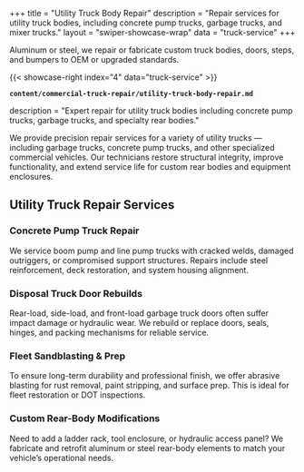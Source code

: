 +++
title = "Utility Truck Body Repair"
description = "Repair services for utility truck bodies, including concrete pump trucks, garbage trucks, and mixer trucks."
layout = "swiper-showcase-wrap"
data = "truck-service"
+++

Aluminum or steel, we repair or fabricate custom truck bodies, doors, steps, and bumpers to OEM or upgraded standards.


{{< showcase-right index="4" data="truck-service" >}}




**`content/commercial-truck-repair/utility-truck-body-repair.md`**

description = "Expert repair for utility truck bodies including concrete pump trucks, garbage trucks, and specialty rear bodies."

We provide precision repair services for a variety of utility trucks — including garbage trucks, concrete pump trucks, and other specialized commercial vehicles. Our technicians restore structural integrity, improve functionality, and extend service life for custom rear bodies and equipment enclosures.

## Utility Truck Repair Services

### Concrete Pump Truck Repair

We service boom pump and line pump trucks with cracked welds, damaged outriggers, or compromised support structures. Repairs include steel reinforcement, deck restoration, and system housing alignment.

### Disposal Truck Door Rebuilds

Rear-load, side-load, and front-load garbage truck doors often suffer impact damage or hydraulic wear. We rebuild or replace doors, seals, hinges, and packing mechanisms for reliable service.

### Fleet Sandblasting & Prep

To ensure long-term durability and professional finish, we offer abrasive blasting for rust removal, paint stripping, and surface prep. This is ideal for fleet restoration or DOT inspections.

### Custom Rear-Body Modifications

Need to add a ladder rack, tool enclosure, or hydraulic access panel? We fabricate and retrofit aluminum or steel rear-body elements to match your vehicle’s operational needs.
